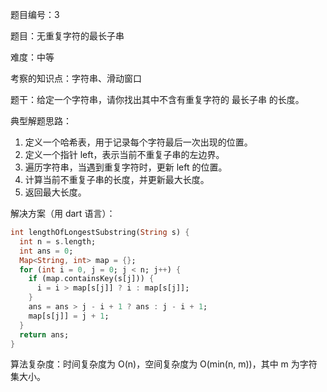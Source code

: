 题目编号：3

题目：无重复字符的最长子串

难度：中等

考察的知识点：字符串、滑动窗口

题干：给定一个字符串，请你找出其中不含有重复字符的 最长子串 的长度。

典型解题思路：

1. 定义一个哈希表，用于记录每个字符最后一次出现的位置。
2. 定义一个指针 left，表示当前不重复子串的左边界。
3. 遍历字符串，当遇到重复字符时，更新 left 的位置。
4. 计算当前不重复子串的长度，并更新最大长度。
5. 返回最大长度。

解决方案（用 dart 语言）：

```dart
int lengthOfLongestSubstring(String s) {
  int n = s.length;
  int ans = 0;
  Map<String, int> map = {};
  for (int i = 0, j = 0; j < n; j++) {
    if (map.containsKey(s[j])) {
      i = i > map[s[j]] ? i : map[s[j]];
    }
    ans = ans > j - i + 1 ? ans : j - i + 1;
    map[s[j]] = j + 1;
  }
  return ans;
}
```

算法复杂度：时间复杂度为 O(n)，空间复杂度为 O(min(n, m))，其中 m 为字符集大小。